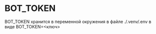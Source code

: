 # BOT_TOKEN
BOT_TOKEN хранится в переменной окружения в файле ./.venv/.env в виде BOT_TOKEN=<ключ>

